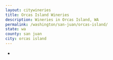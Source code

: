 ```yaml
---
layout: citywineries
title: Orcas Island Wineries
description: Wineries in Orcas Island, WA
permalink: /washington/san-juan/orcas-island/
state: wa
county: san juan
city: orcas island
---
```

-
